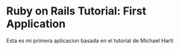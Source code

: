 # Ruby on Rails Tutorial: First Application
Esta es mi primera aplicacion basada en el tutorial de Michael Hartl
